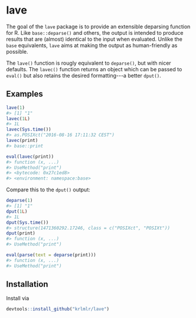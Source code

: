 
<!-- README.md is generated from README.Rmd. Please edit that file -->
lave
==

The goal of the `lave` package is to provide an extensible deparsing function for R. Like `base::deparse()` and others, the output is intended to produce results that are (almost) identical to the input when evaluated. Unlike the `base` equivalents, `lave` aims at making the output as human-friendly as possible.

The `lave()` function is rougly equivalent to `deparse()`, but with nicer defaults. The `lavec()` function returns an object which can be passed to `eval()` but also retains the desired formatting---a better `dput()`.

Examples
--------

``` r
lave(1)
#> [1] "1"
lavec(1L)
#> 1L
lavec(Sys.time())
#> as.POSIXct("2016-08-16 17:11:32 CEST")
lavec(print)
#> base::print

eval(lavec(print))
#> function (x, ...) 
#> UseMethod("print")
#> <bytecode: 0x27c1ed8>
#> <environment: namespace:base>
```

Compare this to the `dput()` output:

``` r
deparse(1)
#> [1] "1"
dput(1L)
#> 1L
dput(Sys.time())
#> structure(1471360292.17246, class = c("POSIXct", "POSIXt"))
dput(print)
#> function (x, ...) 
#> UseMethod("print")

eval(parse(text = deparse(print)))
#> function (x, ...) 
#> UseMethod("print")
```

Installation
------------

Install via

``` r
devtools::install_github("krlmlr/lave")
```
